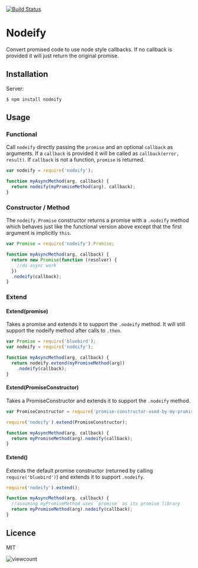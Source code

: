 [![Build Status](https://travis-ci.org/then/nodeify.png?branch=master)](https://travis-ci.org/then/nodeify)
# Nodeify

  Convert promised code to use node style callbacks.  If no callback is provided it will just return the original promise.

## Installation

  Server:

    $ npm install nodeify

## Usage

### Functional

  Call `nodeify` directly passing the `promise` and an optional `callback` as arguments.  If a `callback` is provided it will be called as `callback(error, result)`.  If `callback` is not a function, `promise` is returned.

```javascript
var nodeify = require('nodeify');

function myAsyncMethod(arg, callback) {
  return nodeify(myPromiseMethod(arg), callback);
}
```

### Constructor / Method

  The `nodeify.Promise` constructor returns a promise with a `.nodeify` method which behaves just like the functional version above except that the first argument is implicitly `this`.

```javascript
var Promise = require('nodeify').Promise;

function myAsyncMethod(arg, callback) {
  return new Promise(function (resolver) {
    //do async work
  })
  .nodeify(callback);
}
```

### Extend

#### Extend(promise)

  Takes a promise and extends it to support the `.nodeify` method.  It will still support the nodeify method after calls to `.then`.

```javascript
var Promise = require('bluebird');
var nodeify = require('nodeify');

function myAsyncMethod(arg, callback) {
  return nodeify.extend(myPromiseMethod(arg))
    .nodeify(callback);
}
```

#### Extend(PromiseConstructor)

  Takes a PromiseConstructor and extends it to support the `.nodeify` method.

```javascript
var PromiseConstructor = require('promise-constructor-used-by-my-promise-method');

require('nodeify').extend(PromiseConstructor);

function myAsyncMethod(arg, callback) {
  return myPromiseMethod(arg).nodeify(callback);
}
```

#### Extend()

  Extends the default promise constructor (returned by calling `require('bluebird')`) and extends it to support `.nodeify`.

```javascript
require('nodeify').extend();

function myAsyncMethod(arg, callback) {
  //assuming myPromiseMethod uses `promise` as its promise library
  return myPromiseMethod(arg).nodeify(callback);
}
```

## Licence

  MIT

![viewcount](https://viewcount.jepso.com/count/then/nodeify.png)
